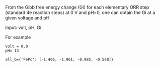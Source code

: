 From the Gibb free energy change (Gi) for each elementary ORR step (standard 4e reaction steps) at 0 V and pH=0, one can obtain the Gi at a given voltage and pH.

Input: 
     volt, pH, Gi
 
 For example
 
    volt = 0.0
    pH= 13

    all_G={'FePc': [-1.406, -1.961, -0.985, -0.568]}
